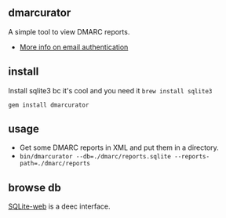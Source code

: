 ## dmarcurator

A simple tool to view DMARC reports.

- [More info on email authentication](https://jl.ly/Email/authcheat.html)

## install

Install sqlite3 bc it's cool and you need it
`brew install sqlite3`

`gem install dmarcurator`

## usage

- Get some DMARC reports in XML and put them in a directory.
- `bin/dmarcurator --db=./dmarc/reports.sqlite --reports-path=./dmarc/reports`

## browse db

[SQLite-web](https://github.com/coleifer/sqlite-web) is a deec interface.
